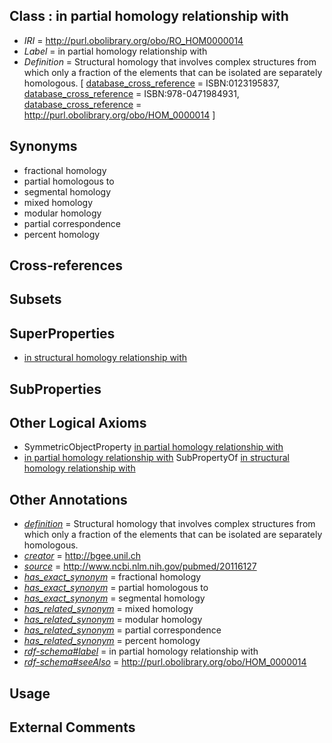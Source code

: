 
## Class : in partial homology relationship with

 * *IRI* = http://purl.obolibrary.org/obo/RO_HOM0000014
 * *Label* = in partial homology relationship with
 * *Definition* = Structural homology that involves complex structures from which only a fraction of the elements that can be isolated are separately homologous. [ [database_cross_reference](../../ef/oboInOwl#hasDbXref.md) = ISBN:0123195837, [database_cross_reference](../../ef/oboInOwl#hasDbXref.md) = ISBN:978-0471984931, [database_cross_reference](../../ef/oboInOwl#hasDbXref.md) = http://purl.obolibrary.org/obo/HOM_0000014 ]

## Synonyms

 * fractional homology
 * partial homologous to
 * segmental homology
 * mixed homology
 * modular homology
 * partial correspondence
 * percent homology

## Cross-references


## Subsets


## SuperProperties

 * [in structural homology relationship with](../../RO/06/RO_HOM0000006.md)

## SubProperties


## Other Logical Axioms

 * SymmetricObjectProperty [in partial homology relationship with](../../RO/14/RO_HOM0000014.md)
 * [in partial homology relationship with](../../RO/14/RO_HOM0000014.md) SubPropertyOf [in structural homology relationship with](../../RO/06/RO_HOM0000006.md)

## Other Annotations

 * *[definition](../../IAO/15/IAO_0000115.md)* = Structural homology that involves complex structures from which only a fraction of the elements that can be isolated are separately homologous.
 * *[creator](../../or/creator.md)* = http://bgee.unil.ch
 * *[source](../../ce/source.md)* = http://www.ncbi.nlm.nih.gov/pubmed/20116127
 * *[has_exact_synonym](../../ym/oboInOwl#hasExactSynonym.md)* = fractional homology
 * *[has_exact_synonym](../../ym/oboInOwl#hasExactSynonym.md)* = partial homologous to
 * *[has_exact_synonym](../../ym/oboInOwl#hasExactSynonym.md)* = segmental homology
 * *[has_related_synonym](../../ym/oboInOwl#hasRelatedSynonym.md)* = mixed homology
 * *[has_related_synonym](../../ym/oboInOwl#hasRelatedSynonym.md)* = modular homology
 * *[has_related_synonym](../../ym/oboInOwl#hasRelatedSynonym.md)* = partial correspondence
 * *[has_related_synonym](../../ym/oboInOwl#hasRelatedSynonym.md)* = percent homology
 * *[rdf-schema#label](../../el/rdf-schema#label.md)* = in partial homology relationship with
 * *[rdf-schema#seeAlso](../../so/rdf-schema#seeAlso.md)* = http://purl.obolibrary.org/obo/HOM_0000014

## Usage


## External Comments

